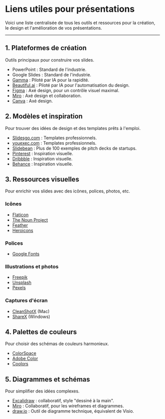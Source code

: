 # Liens utiles pour présentations

Voici une liste centralisée de tous les outils et ressources pour la création, le design et l'amélioration de vos présentations.

---

## 1. Plateformes de création

Outils principaux pour construire vos slides.

* PowerPoint : Standard de l'industrie.
* Google Slides : Standard de l'industrie.
* [Gamma](https://gamma.app/) : Piloté par IA pour la rapidité.
* [Beautiful.ai](https://www.beautiful.ai/) : Piloté par IA pour l'automatisation du design.
* [Figma](https://www.figma.com/slides/) : Axé design, pour un contrôle visuel maximal.
* [Miro](https://miro.com/capabilities/slides/) : Axé design et collaboration.
* [Canva](https://www.canva.com/) : Axé design.

## 2. Modèles et inspiration

Pour trouver des idées de design et des templates prêts à l'emploi.

* [Slidesgo.com](https://slidesgo.com/) : Templates professionnels.
* [youexec.com](https://youexec.com/) : Templates professionnels.
* [Slidebean](https://slidebean.com/pitch-deck-template) : Plus de 100 exemples de pitch decks de startups.
* [Pinterest](https://pinterest.com) : Inspiration visuelle.
* [Dribbble](https://dribbble.com) : Inspiration visuelle.
* [Behance](https://www.behance.net) : Inspiration visuelle.

## 3. Ressources visuelles

Pour enrichir vos slides avec des icônes, polices, photos, etc.

### Icônes
* [Flaticon](https://www.flaticon.com/)
* [The Noun Project](https://thenounproject.com/)
* [Feather](https://feathericons.com/)
* [Heroicons](https://heroicons.com/)

### Polices
* [Google Fonts](https://fonts.google.com/)

### Illustrations et photos
* [Freepik](https://www.freepik.com/)
* [Unsplash](https://unsplash.com/)
* [Pexels](https://www.pexels.com/)

### Captures d'écran
* [CleanShotX](https://cleanshot.com/) (Mac)
* [ShareX](https://getsharex.com/) (Windows)

## 4. Palettes de couleurs

Pour choisir des schémas de couleurs harmonieux.

* [ColorSpace](https://mycolor.space/)
* [Adobe Color](https://color.adobe.com/create/color-wheel)
* [Coolors](https://coolors.co/)

## 5. Diagrammes et schémas

Pour simplifier des idées complexes.

* [Excalidraw](https://excalidraw.com/) : collaboratif, style "dessiné à la main".
* [Miro](https://miro.com/) : Collaboratif, pour les wireframes et diagrammes.
* [draw.io](https://app.diagrams.net/) : Outil de diagramme technique, équivalent de Visio.